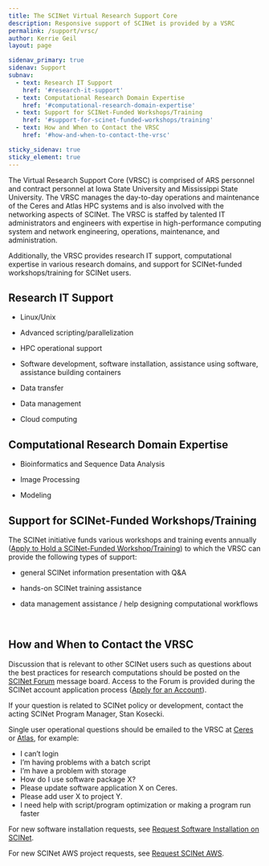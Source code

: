 ```yaml
---
title: The SCINet Virtual Research Support Core
description: Responsive support of SCINet is provided by a VSRC
permalink: /support/vrsc/
author: Kerrie Geil
layout: page

sidenav_primary: true
sidenav: Support
subnav:
  - text: Research IT Support
    href: '#research-it-support'
  - text: Computational Research Domain Expertise
    href: '#computational-research-domain-expertise'
  - text: Support for SCINet-Funded Workshops/Training
    href: '#support-for-scinet-funded-workshops/training'
  - text: How and When to Contact the VRSC
    href: '#how-and-when-to-contact-the-vrsc'

sticky_sidenav: true
sticky_element: true
---
```


The Virtual Research Support Core (VRSC) is comprised of ARS personnel and contract personnel at Iowa State University and Mississippi State University. The VRSC manages the day-to-day operations and maintenance of the Ceres and Atlas HPC systems and is also involved with the networking aspects of SCINet. The VRSC is staffed by talented IT administrators and engineers with expertise in high-performance computing system and network engineering, operations, maintenance, and administration.

Additionally, the VRSC provides research IT support, computational expertise in various research domains, and support for SCINet-funded workshops/training for SCINet users.


## Research IT Support

* Linux/Unix

* Advanced scripting/parallelization

* HPC operational support

* Software development, software installation, assistance using software, assistance building containers

* Data transfer

* Data management

* Cloud computing


## Computational Research Domain Expertise

* Bioinformatics and Sequence Data Analysis

* Image Processing

* Modeling


## Support for SCINet-Funded Workshops/Training
The SCINet initiative funds various workshops and training events annually ([Apply to Hold a SCINet-Funded Workshop/Training](/opportunities/request-workshop)) to which the VRSC can provide the following types of support:

* general SCINet information presentation with Q&A

* hands-on SCINet training assistance

* data management assistance / help designing computational workflows

<br>

## How and When to Contact the VRSC

Discussion that is relevant to other SCINet users such as questions about the best practices for research computations should be posted on the [SCINet Forum](https://forum.scinet.usda.gov/) message board. Access to the Forum is provided during the SCINet account application process ([Apply for an Account](/about/signup/)).

If your question is related to SCINet policy or development, contact the acting SCINet Program Manager, Stan Kosecki.

Single user operational questions should be emailed to the VRSC at [Ceres](mailto:scinet_vrsc@usda.gov) or [Atlas](mailto:help-usda@hpc.msstate.edu), for example:

* I can’t login
* I’m having problems with a batch script
* I’m have a problem with storage
* How do I use software package X?
* Please update software application X on Ceres.
* Please add user X to project Y.
* I need help with script/program optimization or making a program run faster


For new software installation requests, see [Request Software Installation on SCINet](/support/request-software).

For new SCINet AWS project requests, see [Request SCINet AWS](/support/request-AWS).
